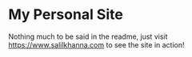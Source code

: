 # My Personal Site
 
 Nothing much to be said in the readme, just visit https://www.salilkhanna.com to see the site in action!
